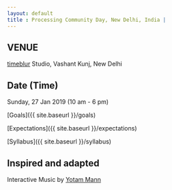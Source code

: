 ```yaml
---
layout: default
title : Processing Community Day, New Delhi, India |
---
```

## VENUE
[timeblur](https://www.timeblur.io) Studio, Vashant Kunj, New Delhi

## Date (Time)
Sunday, 27 Jan 2019 (10 am - 6 pm)



[Goals]({{ site.baseurl }}/goals)

[Expectations]({{ site.baseurl }}/expectations)

[Syllabus]({{ site.baseurl }}/syllabus)



## Inspired and adapted
Interactive Music by [Yotam Mann](https://github.com/tambien/InteractiveMusic)
